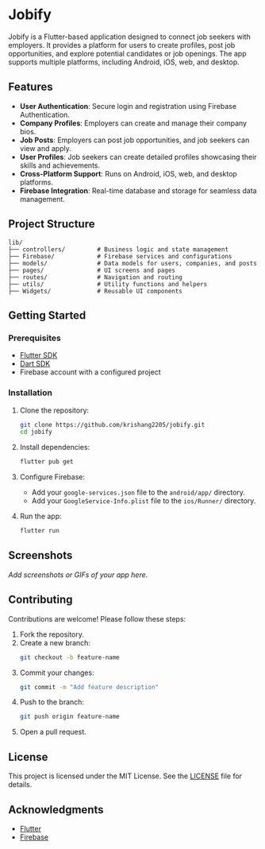 # Jobify

Jobify is a Flutter-based application designed to connect job seekers with employers. It provides a platform for users to create profiles, post job opportunities, and explore potential candidates or job openings. The app supports multiple platforms, including Android, iOS, web, and desktop.

## Features

- **User Authentication**: Secure login and registration using Firebase Authentication.
- **Company Profiles**: Employers can create and manage their company bios.
- **Job Posts**: Employers can post job opportunities, and job seekers can view and apply.
- **User Profiles**: Job seekers can create detailed profiles showcasing their skills and achievements.
- **Cross-Platform Support**: Runs on Android, iOS, web, and desktop platforms.
- **Firebase Integration**: Real-time database and storage for seamless data management.

## Project Structure

```
lib/
├── controllers/         # Business logic and state management
├── Firebase/            # Firebase services and configurations
├── models/              # Data models for users, companies, and posts
├── pages/               # UI screens and pages
├── routes/              # Navigation and routing
├── utils/               # Utility functions and helpers
├── Widgets/             # Reusable UI components
```

## Getting Started

### Prerequisites

- [Flutter SDK](https://flutter.dev/docs/get-started/install)
- [Dart SDK](https://dart.dev/get-dart)
- Firebase account with a configured project

### Installation

1. Clone the repository:
   ```bash
   git clone https://github.com/krishang2205/jobify.git
   cd jobify
   ```

2. Install dependencies:
   ```bash
   flutter pub get
   ```

3. Configure Firebase:
   - Add your `google-services.json` file to the `android/app/` directory.
   - Add your `GoogleService-Info.plist` file to the `ios/Runner/` directory.

4. Run the app:
   ```bash
   flutter run
   ```

## Screenshots

_Add screenshots or GIFs of your app here._

## Contributing

Contributions are welcome! Please follow these steps:

1. Fork the repository.
2. Create a new branch:
   ```bash
   git checkout -b feature-name
   ```
3. Commit your changes:
   ```bash
   git commit -m "Add feature description"
   ```
4. Push to the branch:
   ```bash
   git push origin feature-name
   ```
5. Open a pull request.

## License

This project is licensed under the MIT License. See the [LICENSE](LICENSE) file for details.

## Acknowledgments

- [Flutter](https://flutter.dev/)
- [Firebase](https://firebase.google.com/)
